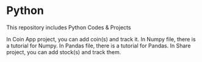 # Python
This repository includes Python Codes & Projects

In Coin App project, you can add coin(s) and track it.
In Numpy file, there is a tutorial for Numpy.
In Pandas file, there is a tutorial for Pandas.
In Share project, you can add stock(s) and track them.
